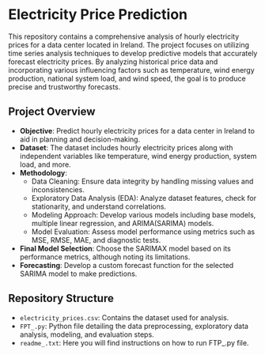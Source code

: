 # Electricity Price Prediction

This repository contains a comprehensive analysis of hourly electricity prices for a data center located in Ireland. The project focuses on utilizing time series analysis techniques to develop predictive models that accurately forecast electricity prices. By analyzing historical price data and incorporating various influencing factors such as temperature, wind energy production, national system load, and wind speed, the goal is to produce precise and trustworthy forecasts.

## Project Overview

- **Objective**: Predict hourly electricity prices for a data center in Ireland to aid in planning and decision-making.
- **Dataset**: The dataset includes hourly electricity prices along with independent variables like temperature, wind energy production, system load, and more.
- **Methodology**:
  - Data Cleaning: Ensure data integrity by handling missing values and inconsistencies.
  - Exploratory Data Analysis (EDA): Analyze dataset features, check for stationarity, and understand correlations.
  - Modeling Approach: Develop various models including base models, multiple linear regression, and ARIMA(SARIMA) models.
  - Model Evaluation: Assess model performance using metrics such as MSE, RMSE, MAE, and diagnostic tests.
- **Final Model Selection**: Choose the SARIMAX model based on its performance metrics, although noting its limitations.
- **Forecasting**: Develop a custom forecast function for the selected SARIMA model to make predictions.

## Repository Structure

- `electricity_prices.csv`: Contains the dataset used for analysis.
- `FPT_.py`: Python file detailing the data preprocessing, exploratory data analysis, modeling, and evaluation steps.
- `readme_.txt`: Here you will find instructions on how to run FTP_.py file.
